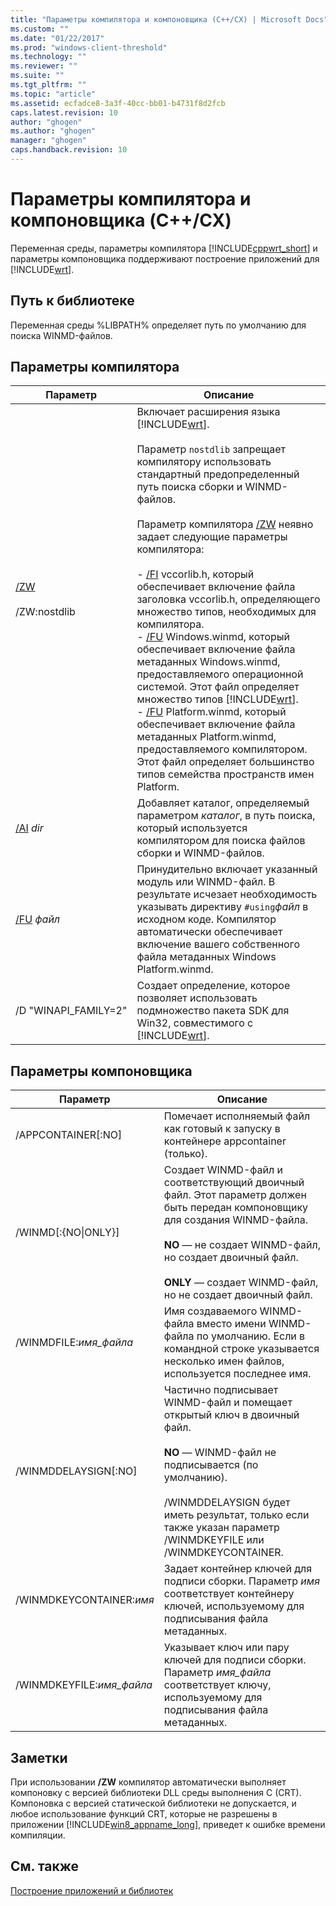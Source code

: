 ```yaml
---
title: "Параметры компилятора и компоновщика (C++/CX) | Microsoft Docs"
ms.custom: ""
ms.date: "01/22/2017"
ms.prod: "windows-client-threshold"
ms.technology: ""
ms.reviewer: ""
ms.suite: ""
ms.tgt_pltfrm: ""
ms.topic: "article"
ms.assetid: ecfadce8-3a3f-40cc-bb01-b4731f8d2fcb
caps.latest.revision: 10
author: "ghogen"
ms.author: "ghogen"
manager: "ghogen"
caps.handback.revision: 10
---
```

# Параметры компилятора и компоновщика (C++/CX)
Переменная среды, параметры компилятора [!INCLUDE[cppwrt_short](../cppcx/includes/cppwrt-short-md.md)] и параметры компоновщика поддерживают построение приложений для [!INCLUDE[wrt](../cppcx/includes/wrt-md.md)].  
  
## Путь к библиотеке  
 Переменная среды %LIBPATH% определяет путь по умолчанию для поиска WINMD\-файлов.  
  
## Параметры компилятора  
  
|Параметр|Описание|  
|--------------|--------------|  
|[\/ZW](../build/reference/zw-windows-runtime-compilation.md)<br /><br /> \/ZW:nostdlib|Включает расширения языка [!INCLUDE[wrt](../cppcx/includes/wrt-md.md)].<br /><br /> Параметр `nostdlib` запрещает компилятору использовать стандартный предопределенный путь поиска сборки и WINMD\-файлов.<br /><br /> Параметр компилятора [\/ZW](../build/reference/zw-windows-runtime-compilation.md) неявно задает следующие параметры компилятора:<br /><br /> -   [\/FI](../build/reference/fi-name-forced-include-file.md) vccorlib.h, который обеспечивает включение файла заголовка vccorlib.h, определяющего множество типов, необходимых для компилятора.<br />-   [\/FU](~/build/reference/fu-name-forced-hash-using-file.md) Windows.winmd, который обеспечивает включение файла метаданных Windows.winmd, предоставляемого операционной системой. Этот файл определяет множество типов [!INCLUDE[wrt](../cppcx/includes/wrt-md.md)].<br />-   [\/FU](~/build/reference/fu-name-forced-hash-using-file.md) Platform.winmd, который обеспечивает включение файла метаданных Platform.winmd, предоставляемого компилятором. Этот файл определяет большинство типов семейства пространств имен Platform.|  
|[\/AI](../build/reference/ai-specify-metadata-directories.md) *dir*|Добавляет каталог, определяемый параметром *каталог*, в путь поиска, который используется компилятором для поиска файлов сборки и WINMD\-файлов.|  
|[\/FU](~/build/reference/fu-name-forced-hash-using-file.md) *файл*|Принудительно включает указанный модуль или WINMD\-файл. В результате исчезает необходимость указывать директиву `#using`*файл* в исходном коде. Компилятор автоматически обеспечивает включение вашего собственного файла метаданных Windows Platform.winmd.|  
|\/D "WINAPI\_FAMILY\=2"|Создает определение, которое позволяет использовать подмножество пакета SDK для Win32, совместимого с [!INCLUDE[wrt](../cppcx/includes/wrt-md.md)].|  
  
## Параметры компоновщика  
  
|Параметр|Описание|  
|--------------|--------------|  
|\/APPCONTAINER\[:NO\]|Помечает исполняемый файл как готовый к запуску в контейнере appcontainer \(только\).|  
|\/WINMD\[:{NO&#124;ONLY}\]|Создает WINMD\-файл и соответствующий двоичный файл. Этот параметр должен быть передан компоновщику для создания WINMD\-файла.<br /><br /> **NO** — не создает WINMD\-файл, но создает двоичный файл.<br /><br /> **ONLY** — создает WINMD\-файл, но не создает двоичный файл.|  
|\/WINMDFILE:*имя\_файла*|Имя создаваемого WINMD\-файла вместо имени WINMD\-файла по умолчанию. Если в командной строке указывается несколько имен файлов, используется последнее имя.|  
|\/WINMDDELAYSIGN\[:NO\]|Частично подписывает WINMD\-файл и помещает открытый ключ в двоичный файл.<br /><br /> **NO** — WINMD\-файл не подписывается \(по умолчанию\).<br /><br /> \/WINMDDELAYSIGN будет иметь результат, только если также указан параметр \/WINMDKEYFILE или \/WINMDKEYCONTAINER.|  
|\/WINMDKEYCONTAINER:*имя*|Задает контейнер ключей для подписи сборки. Параметр *имя* соответствует контейнеру ключей, используемому для подписывания файла метаданных.|  
|\/WINMDKEYFILE:*имя\_файла*|Указывает ключ или пару ключей для подписи сборки. Параметр *имя\_файла* соответствует ключу, используемому для подписывания файла метаданных.|  
  
## Заметки  
 При использовании **\/ZW** компилятор автоматически выполняет компоновку с версией библиотеки DLL среды выполнения C \(CRT\). Компоновка с версией статической библиотеки не допускается, и любое использование функций CRT, которые не разрешены в приложении [!INCLUDE[win8_appname_long](../cppcx/includes/win8-appname-long-md.md)], приведет к ошибке времени компиляции.  
  
## См. также  
 [Построение приложений и библиотек](../cppcx/building-apps-and-libraries-c-cx.md)